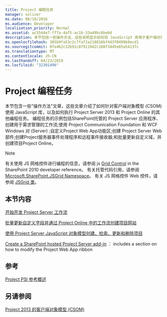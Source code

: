 ```yaml
---
title: Project 编程任务
manager: soliver
ms.date: 08/10/2016
ms.audience: Developer
localization_priority: Normal
ms.assetid: ac5544e7-ff7a-4af5-ac1b-33a49bc6be0d
description: 本节包括一些操作方法，这些说明显示如何将 JavaScript 库用于客户端对象模型 (CSOM) ，以及执行 Project Server 2013 和 Project Online 的其他编程任务。 编程任务的示例包括SharePoint托管的 Project Server 应用程序、创建用于需求管理的工作流;使用 Project Communication Foundation 和 WCF Windows 对 (Server) ;自定义Project Web App功能区;创建 Project Server Web 部件;创建Project服务器事件处理程序和远程事件接收器;和批量更新自定义域，并创建项目Project Online。
ms.openlocfilehash: 385b9fa53c2c7faf2a218816bf4d3f0499b9ecd1
ms.sourcegitcommit: 8fe462c32b91c87911942c188f3445e85a54137c
ms.translationtype: MT
ms.contentlocale: zh-CN
ms.lasthandoff: 04/23/2019
ms.locfileid: "32301496"
---
```

# <a name="project-programming-tasks"></a>Project 编程任务

本节包含一些"操作方法"文章，这些文章介绍了如何针对客户端对象模型 (CSOM) 使用 JavaScript 库，以及如何执行 Project Server 2013 和 Project Online 的其他编程任务。 编程任务的示例包括SharePoint托管的 Project Server 应用程序、创建用于需求管理的工作流;使用 Project Communication Foundation 和 WCF Windows 对 (Server) ;自定义Project Web App功能区;创建 Project Server Web 部件;创建Project服务器事件处理程序和远程事件接收器;和批量更新自定义域，并创建项目Project Online。
  
> [!NOTE]
> 有关使用 JS 网格控件进行编程的信息，请参阅 js [Grid Control](https://msdn.microsoft.com/library/ee535898%28office.14%29.aspx) in the SharePoint 2010 developer reference。 有关托管代码引用，请参阅 [Microsoft.SharePoint.JSGrid Namespace](https://msdn.microsoft.com/library/microsoft.sharepoint.jsgrid%28Office.15%29.aspx)。 有关 JS 网格控件 Web 控件，请参阅 [JSGrid 类](https://msdn.microsoft.com/library/microsoft.sharepoint.webcontrols.jsgrid%28Office.15%29.aspx)。 
  
## <a name="in-this-section"></a>本节内容

[开始开发 Project Server 工作流](getting-started-developing-project-server-workflows.md)
  
[批量更新自定义字段并通过 Project Online 中的工作流创建项目网站](bulk-update-custom-fields-and-create-project-sites-from-workflow-in-project.md)
  
[使用 Project Server JavaScript 对象模型创建、检索、更新和删除项目](create-retrieve-update-delete-projects-using-project-server-javascript.md)
  
[Create a SharePoint hosted Project Server add-in](create-a-sharepoint-hosted-project-server-add-in.md) ： includes a section on how to modify the Project Web App ribbon 
  
## <a name="reference"></a>参考

[Project PSI 参考概述](project-psi-reference-overview.md)
  
## <a name="see-also"></a>另请参阅



[Project 2013 的客户端对象模型 (CSOM)](client-side-object-model-csom-for-project-2013.md)

